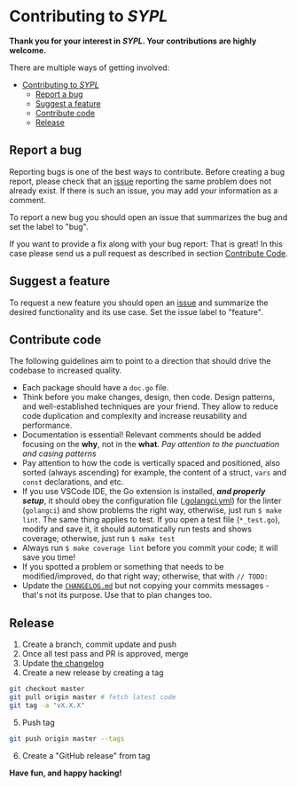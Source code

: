 # Contributing to _SYPL_

**Thank you for your interest in _SYPL_. Your contributions are highly welcome.**

There are multiple ways of getting involved:

- [Contributing to _SYPL_](#contributing-to-sypl)
  - [Report a bug](#report-a-bug)
  - [Suggest a feature](#suggest-a-feature)
  - [Contribute code](#contribute-code)
  - [Release](#release)

## Report a bug

Reporting bugs is one of the best ways to contribute. Before creating a bug report, please check that an [issue](/issues) reporting the same problem does not already exist. If there is such an issue, you may add your information as a comment.

To report a new bug you should open an issue that summarizes the bug and set the label to "bug".

If you want to provide a fix along with your bug report: That is great! In this case please send us a pull request as described in section [Contribute Code](#contribute-code).

## Suggest a feature

To request a new feature you should open an [issue](../../issues/new) and summarize the desired functionality and its use case. Set the issue label to "feature".

## Contribute code

The following guidelines aim to point to a direction that should drive the codebase to increased quality.

- Each package should have a `doc.go` file.
- Think before you make changes, design, then code. Design patterns, and well-established techniques are your friend. They allow to reduce code duplication and complexity and increase reusability and performance.
- Documentation is essential! Relevant comments should be added focusing on the **why**, not in the **what**. _Pay attention to the punctuation and casing patterns_
- Pay attention to how the code is vertically spaced and positioned, also sorted (always ascending) for example, the content of a struct, `vars` and `const` declarations, and etc.
- If you use VSCode IDE, the Go extension is installed, **_and properly setup_**, it should obey the configuration file ([.golangci.yml](.golangci.yml)) for the linter (`golangci`) and show problems the right way, otherwise, just run `$ make lint`. The same thing applies to test. If you open a test file (`*_test.go`), modify and save it, it should automatically run tests and shows coverage; otherwise, just run `$ make test`
- Always run `$ make coverage lint` before you commit your code; it will save you time!
- If you spotted a problem or something that needs to be modified/improved, do that right way; otherwise, that with `// TODO:`
- Update the [`CHANGELOG.md`](CHANGELOG.md) but not copying your commits messages - that's not its purpose. Use that to plan changes too.

## Release

1. Create a branch, commit update and push
2. Once all test pass and PR is approved, merge
3. Update [the changelog](CHANGELOG)
4. Create a new release by creating a tag

```sh
git checkout master
git pull origin master # fetch latest code
git tag -a "vX.X.X"
```

5. Push tag

```sh
git push origin master --tags
```

6. Create a "GitHub release" from tag

**Have fun, and happy hacking!**

